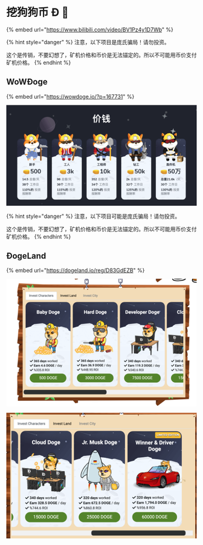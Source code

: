 # 挖狗狗币 Ð 🐶

{% embed url="https://www.bilibili.com/video/BV1Pz4y1D7Wb" %}

{% hint style="danger" %}
注意，以下项目是庞氏骗局！请勿投资。

这个是传销，不要幻想了，矿机价格和币价是无法锚定的。所以不可能用币价支付矿机价格。
{% endhint %}

## **WoW**Ð**oge**

{% embed url="https://wowdoge.io/?p=167731" %}

![](../.gitbook/assets/ping-mu-kuai-zhao-20210410-xia-wu-3.07.19.png)

{% hint style="danger" %}
 注意，以下项目可能是庞氏骗局！请勿投资。

这个是传销，不要幻想了，矿机价格和币价是无法锚定的。所以不可能用币价支付矿机价格。
{% endhint %}

## Ð**ogeLand**

{% embed url="https://dogeland.io/reg/D83GdEZB" %}

![](../.gitbook/assets/ping-mu-kuai-zhao-20210411-xia-wu-3.46.16.png)

![](../.gitbook/assets/ping-mu-kuai-zhao-20210411-xia-wu-3.54.36.png)

